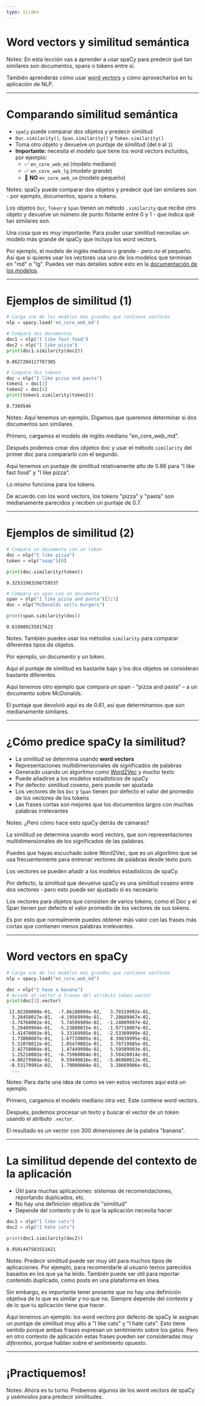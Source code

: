 ```yaml
---
type: slides
---
```


# Word vectors y similitud semántica

Notes: En esta lección vas a aprender a usar spaCy para predecir qué tan
similares son documentos, spans o tokens entre sí.

También aprenderás cómo usar
<abbr title="Los word vectors son palabras o frases vinculadas a vectores de números reales mediante diferentes métodos. En español también se conocen como vectores de palabras.">word
vectors</abbr> y cómo aprovecharlos en tu aplicación de NLP.

---

# Comparando similitud semántica

- `spaCy` puede comparar dos objetos y predecir similitud
- `Doc.similarity()`, `Span.similarity()` y `Token.similarity()`
- Toma otro objeto y devuelve un puntaje de similitud (del `0` al `1`)
- **Importante:** necesita el modelo que tiene los word vectors incluidos, por
  ejemplo:
  - ✅ `en_core_web_md` (modelo mediano)
  - ✅ `en_core_web_lg` (modelo grande)
  - 🚫 **NO** `en_core_web_sm` (modelo pequeño)

Notes: spaCy puede comparar dos objetos y predecir qué tan similares son - por
ejemplo, documentos, spans o tokens.

Los objetos `Doc`, `Token` y `Span` tienen un método `.similarity` que recibe
otro objeto y devuelve un número de punto flotante entre 0 y 1 - que indica qué
tan similares son.

Una cosa que es muy importante: Para poder usar similitud necesitas un modelo
más grande de spaCy que incluya los word vectors.

Por ejemplo, el modelo de inglés mediano o grande - pero _no_ el pequeño. Así
que si quieres usar los vectores usa uno de los modelos que terminan en "md" o
"lg". Puedes ver más detalles sobre esto en la
[documentación de los modelos](https://spacy.io/models).

---

# Ejemplos de similitud (1)

```python
# Carga uno de los modelos más grandes que contiene vectores
nlp = spacy.load('en_core_web_md')

# Compara dos documentos
doc1 = nlp("I like fast food")
doc2 = nlp("I like pizza")
print(doc1.similarity(doc2))
```

```out
0.8627204117787385
```

```python
# Compara dos tokens
doc = nlp("I like pizza and pasta")
token1 = doc[2]
token2 = doc[4]
print(token1.similarity(token2))
```

```out
0.7369546
```

Notes: Aquí tenemos un ejemplo. Digamos que queremos determinar si dos
documentos son similares.

Primero, cargamos el modelo de inglés mediano "en_core_web_md".

Después podemos crear dos objetos doc y usar el método `similarity` del primer
doc para compararlo con el segundo.

Aquí tenemos un puntaje de similitud relativamente alto de 0.86 para "I like
fast food" y "I like pizza".

Lo mismo funciona para los tokens.

De acuerdo con los word vectors, los tokens "pizza" y "pasta" son medianamente
parecidos y reciben un puntaje de 0.7.

---

# Ejemplos de similitud (2)

```python
# Compara un documento con un token
doc = nlp("I like pizza")
token = nlp("soap")[0]

print(doc.similarity(token))
```

```out
0.32531983166759537
```

```python
# Compara un span con un documento
span = nlp("I like pizza and pasta")[2:5]
doc = nlp("McDonalds sells burgers")

print(span.similarity(doc))
```

```out
0.619909235817623
```

Notes: También puedes usar los métodos `similarity` para comparar diferentes
tipos de objetos.

Por ejemplo, un documento y un token.

Aquí el puntaje de similitud es bastante bajo y los dos objetos se consideran
bastante diferentes.

Aquí tenemos otro ejemplo que compara un span - "pizza and pasta" – a un
documento sobre McDonalds.

El puntaje que devolvió aquí es de 0.61, así que determinamos que son
medianamente similares.

---

# ¿Cómo predice spaCy la similitud?

- La similitud se determina usando **word vectors**
- Representaciones multidimensionales de significados de palabras
- Generado usando un algoritmo como
  [Word2Vec](https://en.wikipedia.org/wiki/Word2vec) y mucho texto
- Puede añadirse a los modelos estadísticos de spaCy
- Por defecto: similitud coseno, pero puede ser ajustada
- Los vectores de los `Doc` y `Span` tienen por defecto el valor del promedio
  de los vectores de los tokens
- Las frases cortas son mejores que los documentos largos con muchas palabras
  irrelevantes

Notes: ¿Pero cómo hace esto spaCy detrás de cámaras?

La similitud se determina usando word vectors, que son representaciones
multidimensionales de los significados de las palabras.

Puedes que hayas escuchado sobre Word2Vec, que es un algoritmo que se usa
frecuentemente para entrenar vectores de palabras desde texto puro.

Los vectores se pueden añadir a los modelos estadísticos de spaCy.

Por defecto, la similitud que devuelve spaCy es una similitud coseno entre dos
vectores - pero esto puede ser ajustado si es necesario.

Los vectores para objetos que consisten de varios tokens, como el Doc y el Span
tienen por defecto el valor promedio de los vectores de sus tokens.

Es por esto que normalmente puedes obtener más valor con las frases más cortas
que contienen menos palabras irrelevantes.

---

# Word vectors en spaCy

```python
# Carga uno de los modelos más grandes que contiene vectores
nlp = spacy.load("en_core_web_md")

doc = nlp("I have a banana")
# Accede al vector a través del atributo token.vector
print(doc[3].vector)
```

```out
 [2.02280000e-01,  -7.66180009e-02,   3.70319992e-01,
  3.28450017e-02,  -4.19569999e-01,   7.20689967e-02,
 -3.74760002e-01,   5.74599989e-02,  -1.24009997e-02,
  5.29489994e-01,  -5.23800015e-01,  -1.97710007e-01,
 -3.41470003e-01,   5.33169985e-01,  -2.53309999e-02,
  1.73800007e-01,   1.67720005e-01,   8.39839995e-01,
  5.51070012e-02,   1.05470002e-01,   3.78719985e-01,
  2.42750004e-01,   1.47449998e-02,   5.59509993e-01,
  1.25210002e-01,  -6.75960004e-01,   3.58420014e-01,
 -4.00279984e-02,   9.59490016e-02,  -5.06900012e-01,
 -8.53179991e-02,   1.79800004e-01,   3.38669986e-01,
  ...
```

Notes: Para darte una idea de como se ven estos vectores aquí está un ejemplo.

Primero, cargamos el modelo mediano otra vez. Este contiene word vectors.

Después, podemos procesar un texto y buscar el vector de un token usando el
atributo `.vector`.

El resultado es un vector con 300 dimensiones de la palabra "banana".

---

# La similitud depende del contexto de la aplicación

- Útil para muchas aplicaciones: sistemas de recomendaciones, reportando
  duplicados, etc.
- No hay una definición objetiva de "similitud"
- Depende del contexto y de lo que la aplicación necesita hacer

```python
doc1 = nlp("I like cats")
doc2 = nlp("I hate cats")

print(doc1.similarity(doc2))
```

```out
0.9501447503553421
```

Notes: Predecir similitud puede ser muy útil para muchos tipos de aplicaciones.
Por ejemplo, para recomendarle al usuario textos parecidos basados en los que ya
ha leído. También puede ser útil para reportar contenido duplicado, como posts
en una plataforma en línea.

Sin embargo, es importante tener presente que no hay una definición objetiva de
lo que es similar y no que no. Siempre depende del contexto y de lo que tu
aplicación tiene que hacer.

Aquí tenemos un ejemplo: los word vectors por defecto de spaCy le asignan un
puntaje de similitud muy alto a "I like cats" y "I hate cats". Esto tiene
sentido porque ambas frases expresan un sentimiento sobre los gatos. Pero en
otro contexto de aplicación estas frases pueden ser consideradas muy
_diferentes_, porque hablan sobre el sentimiento opuesto.

---

# ¡Practiquemos!

Notes: Ahora es tu turno. Probemos algunos de los word vectors de spaCy y
usémoslos para predecir similitudes.
